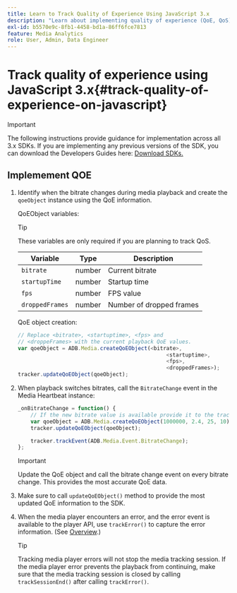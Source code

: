 ```yaml
---
title: Learn to Track Quality of Experience Using JavaScript 3.x
description: "Learn about implementing quality of experience (QoE, QoS) tracking using the Media SDK in browser apps using JavaScript 3x."
exl-id: b5570e9c-8fb1-4458-bd1a-86ff6fce7813
feature: Media Analytics
role: User, Admin, Data Engineer
---
```

# Track quality of experience using JavaScript 3.x{#track-quality-of-experience-on-javascript}

>[!IMPORTANT]
>
>The following instructions provide guidance for implementation across all 3.x SDKs. If you are implementing any previous versions of the SDK, you can download the Developers Guides here: [Download SDKs.](/help/sdk-implement/download-sdks.md)

## Implemement QOE

1. Identify when the bitrate changes during media playback and create the `qoeObject` instance using the QoE information.

    QoEObject variables:

    >[!TIP]
    >
    >These variables are only required if you are planning to track QoS.

     | Variable | Type | Description |
     | --- | --- | --- |
     | `bitrate` | number | Current bitrate |
     | `startupTime` | number | Startup time |
     | `fps` | number | FPS value |
     | `droppedFrames` | number | Number of dropped frames |

    QoE object creation:

    ```js
    // Replace <bitrate>, <startuptime>, <fps> and
    // <droppeFrames> with the current playback QoE values.
    var qoeObject = ADB.Media.createQoEObject(<bitrate>,
                                                   <startuptime>,
                                                   <fps>,
                                                   <droppedFrames>);
    tracker.updateQoEObject(qoeObject);

    ```

1. When playback switches bitrates, call the `BitrateChange` event in the Media Heartbeat instance:

    ```js
    _onBitrateChange = function() {
        // If the new bitrate value is available provide it to the tracker.
        var qoeObject = ADB.Media.createQoEObject(1000000, 2.4, 25, 10);
        tracker.updateQoEObject(qoeObject);

        tracker.trackEvent(ADB.Media.Event.BitrateChange);
    };
    ```

    >[!IMPORTANT]
    >
    >Update the QoE object and call the bitrate change event on every bitrate change. This provides the most accurate QoE data.

1. Make sure to call `updateQoEObject()` method to provide the most updated QoE information to the SDK.
1. When the media player encounters an error, and the error event is available to the player API, use `trackError()` to capture the error information. (See [Overview](/help/sdk-implement/track-errors/track-errors-overview.md).)

   >[!TIP]
   >
   >Tracking media player errors will not stop the media tracking session. If the media player error prevents the playback from continuing, make sure that the media tracking session is closed by calling `trackSessionEnd()` after calling `trackError()`.
